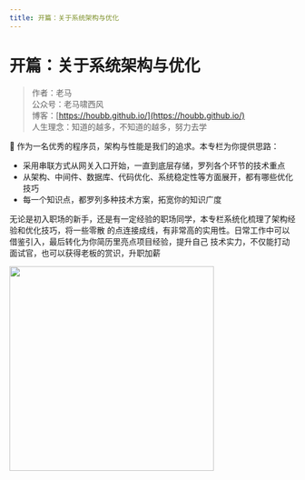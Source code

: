 ```yaml
---
title: 开篇：关于系统架构与优化
---
```


#  开篇：关于系统架构与优化


> 作者：老马
> <br/>公众号：老马啸西风
> <br/> 博客：[https://houbb.github.io/](https://houbb.github.io/)
> <br/> 人生理念：知道的越多，不知道的越多，努力去学


👋  作为一名优秀的程序员，架构与性能是我们的追求。本专栏为你提供思路：

* 采用串联方式从网关入口开始，一直到底层存储，罗列各个环节的技术重点
* 从架构、中间件、数据库、代码优化、系统稳定性等方面展开，都有哪些优化技巧
* 每一个知识点，都罗列多种技术方案，拓宽你的知识广度


无论是初入职场的新手，还是有一定经验的职场同学，本专栏系统化梳理了架构经验和优化技巧，将一些零散
的点连接成线，有非常高的实用性。日常工作中可以借鉴引入，最后转化为你简历里亮点项目经验，提升自己
技术实力，不仅能打动面试官，也可以获得老板的赏识，升职加薪

<div align="left">
    <img src="https://houbb.github.io/images/pay/arch/1-1.png" width="360px">
</div>